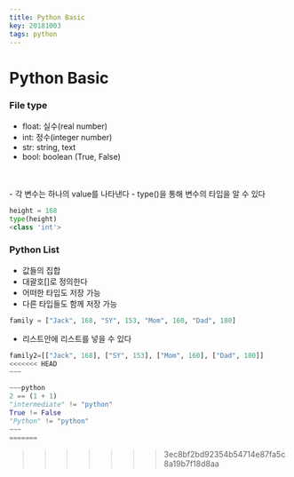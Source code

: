 ```yaml
---
title: Python Basic
key: 20181003
tags: python
---
```


# Python Basic
### File type
- float: 실수(real number)
- int: 정수(integer number)
- str: string, text
- bool: boolean (True, False)
<br>
<br>
- 각 변수는 하나의 value를 나타낸다
- type()을 통해 변수의 타입을 알 수 있다

``` Python
height = 168
type(height)
<class 'int'>
```

### Python List
- 값들의 집합
- 대괄호[]로 정의한다
- 어떠한 타입도 저장 가능
- 다른 타입들도 함께 저장 가능

``` Python
family = ["Jack", 168, "SY", 153, "Mom", 160, "Dad", 180]
```

- 리스트안에 리스트를 넣을 수 있다

```python
family2=[["Jack", 168], ["SY", 153], ["Mom", 160], ["Dad", 180]]
<<<<<<< HEAD
~~~

~~~python
2 == (1 + 1)
"intermediate" != "python"
True != False
"Python" != "python"
~~~
=======
```
>>>>>>> 3ec8bf2bd92354b54714e87fa5c8a19b7f18d8aa
